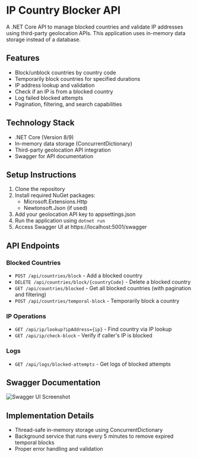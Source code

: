 # IP Country Blocker API

A .NET Core API to manage blocked countries and validate IP addresses using third-party geolocation APIs. This application uses in-memory data storage instead of a database.

## Features

- Block/unblock countries by country code
- Temporarily block countries for specified durations
- IP address lookup and validation
- Check if an IP is from a blocked country
- Log failed blocked attempts
- Pagination, filtering, and search capabilities

## Technology Stack

- .NET Core (Version 8/9)
- In-memory data storage (ConcurrentDictionary)
- Third-party geolocation API integration
- Swagger for API documentation

## Setup Instructions

1. Clone the repository
2. Install required NuGet packages:
   - Microsoft.Extensions.Http
   - Newtonsoft.Json (if used)
3. Add your geolocation API key to appsettings.json
4. Run the application using `dotnet run`
5. Access Swagger UI at https://localhost:5001/swagger

## API Endpoints

### Blocked Countries
- `POST /api/countries/block` - Add a blocked country
- `DELETE /api/countries/block/{countryCode}` - Delete a blocked country
- `GET /api/countries/blocked` - Get all blocked countries (with pagination and filtering)
- `POST /api/countries/temporal-block` - Temporarily block a country

### IP Operations
- `GET /api/ip/lookup?ipAddress={ip}` - Find country via IP lookup
- `GET /api/ip/check-block` - Verify if caller's IP is blocked

### Logs
- `GET /api/logs/blocked-attempts` - Get logs of blocked attempts

## Swagger Documentation

![Swagger UI Screenshot](path/to/screenshot.png)

## Implementation Details

- Thread-safe in-memory storage using ConcurrentDictionary
- Background service that runs every 5 minutes to remove expired temporal blocks
- Proper error handling and validation
